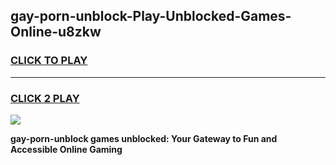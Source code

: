 
## gay-porn-unblock-Play-Unblocked-Games-Online-u8zkw
<h3>
<a href="https://premium76.site?title=gay-porn-unblock&ref=25A">CLICK TO PLAY</a></h3>
<hr>

<h3>
<a href="https://premium76.site?title=gay-porn-unblock&ref=25A">CLICK 2 PLAY</a>
  
</h3>

<a href="https://premium76.site?title=gay-porn-unblock&ref=25A"><img src="https://clearcache.store/games.png"></a>


**gay-porn-unblock games unblocked: Your Gateway to Fun and Accessible Online Gaming**
